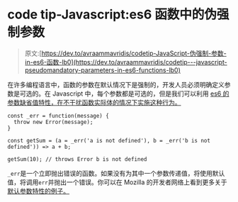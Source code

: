 # code tip-Javascript:es6 函数中的伪强制参数

> 原文:[https://dev.to/avraammavridis/codetip-JavaScript-伪强制-参数-in-es6-函数-lb0](https://dev.to/avraammavridis/codetip---javascript-pseudomandatory-parameters-in-es6-functions-lb0)

在许多编程语言中，函数的参数在默认情况下是强制的，开发人员必须明确定义参数是可选的。在 Javascript 中，每个参数都是可选的，但是我们可以利用 [es6 的参数缺省值特性，在不干扰函数实际体的情况下实施这种行为。](http://exploringjs.com/es6/ch_parameter-handling.html#sec_parameter-default-values)

```
const _err = function(message) {
  throw new Error(message);
}

const getSum = (a = _err('a is not defined'), b = _err('b is not defined')) => a + b;

getSum(10); // throws Error b is not defined 
```

`_err`是一个立即抛出错误的函数。如果没有为其中一个参数传递值，将使用默认值，将调用`err`并抛出一个错误。你可以在 Mozilla 的开发者网络上看到更多关于[默认参数特性的例子。](https://developer.mozilla.org/en/docs/Web/JavaScript/Reference/Functions/default_parameters)